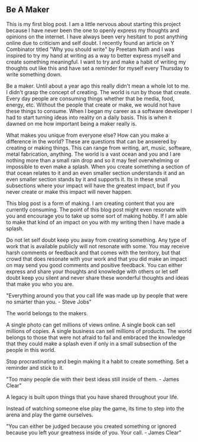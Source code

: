 ## Be A Maker

This is my first blog post. I am a little nervous about starting this project because I have never been the one to openly express my thoughts and opinions on the internet. I have always been very hesitant to post anything online due to criticism and self doubt. I recently found an article on Y Combinator titled "Why you should write" by Preetam Nath and I was inspired to try my hand at writing as a way to better express myself and create something meaningful. I want to try and make a habit of writing my thoughts out like this and have set a reminder for myself every Thursday to write something down.

Be a maker. Until about a year ago this really didn't mean a whole lot to me. I didn't grasp the concept of creating. The world is run by those that create. Every day people are consuming things whether that be media, food, energy, etc. Without the people that create or make, we would not have these things to consume. When I began my career as a software developer I had to start turning ideas into reality on a daily basis. This is when it dawned on me how important being a maker really is.

What makes you unique from everyone else? How can you make a difference in the world? These are questions that can be answered by creating or making things. This can range from writing, art, music, software, metal fabrication, anything. The world is a vast ocean and you and I are nothing more than a small rain drop and so it may feel overwhelming or impossible to even make a splash. When you create something a section of that ocean relates to it and an even smaller section understands it and an even smaller section stands by it and supports it. Its in these small subsections where your impact will have the greatest impact, but if you never create or make this impact will never happen.

This blog post is a form of making. I am creating content that you are currently consuming. The point of this blog post might even resonate with you and encourage you to take up some sort of making hobby. If I am able to make that kind of an impact on you with my writing then I have made a splash.

Do not let self doubt keep you away from creating something. Any type of work that is available publicly will not resonate with some. You may receive harsh comments or feedback and that comes with the territory, but that crowd that does resonate with your work and that you did make an impact on may send you good comments and positive feedback. You can either express and share your thoughts and knowledge with others or let self doubt keep you silent and never share these wonderful thoughts and ideas that make you who you are.

"Everything around you that you call life was made up by people that were no smarter than you. - Steve Jobs"

The world belongs to the makers.

A single photo can get millions of views online. A single book can sell millions of copies. A single business can sell millions of products. The world belongs to those that were not afraid to fail and embraced the knowledge that they could make a splash even if only in a small subsection of the people in this world.

Stop procrastinating and begin making it a habit to create something. Set a reminder and stick to it.

"Too many people die with their best ideas still inside of them. - James Clear"

A legacy is built upon things that you have shared throughout your life.

Instead of watching someone else play the game, its time to step into the arena and play the game ourselves.

"You can either be judged because you created something or ignored because you left your greatness inside of you. Your call. - James Clear"
